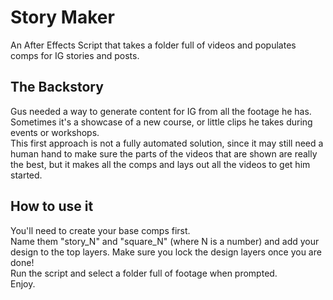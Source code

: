 # Story Maker
An After Effects Script that takes a folder full of videos and populates comps for IG stories and posts.

## The Backstory

Gus needed a way to generate content for IG from all the footage he has.  
Sometimes it's a showcase of a new course, or little clips he takes during events or workshops.  
This first approach is not a fully automated solution, since it may still need a human hand to make sure the parts of the videos that are shown are really the best, but it makes all the comps and lays out all the videos to get him started.

## How to use it
You'll need to create your base comps first.  
Name them "story_N" and "square_N" (where N is a number) and add your design to the top layers. Make sure you lock the design layers once you are done!  
Run the script and select a folder full of footage when prompted.  
Enjoy.
